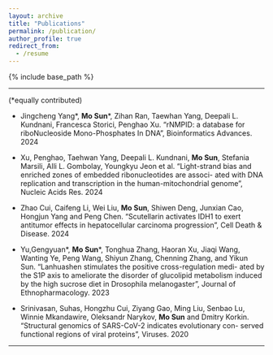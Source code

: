 ```yaml
---
layout: archive
title: "Publications"
permalink: /publication/
author_profile: true
redirect_from:
  - /resume
---
```


{% include base_path %}

---
(*equally contributed)
* Jingcheng Yang*, **Mo Sun**\*, Zihan Ran, Taewhan Yang, Deepali L. Kundnani, Francesca Storici, Penghao Xu. “rNMPID: a database for riboNucleoside Mono-Phosphates In DNA”, Bioinformatics Advances. 2024
  
* Xu, Penghao, Taehwan Yang, Deepali L. Kundnani, **Mo Sun**, Stefania Marsili, Alli L. Gombolay, Youngkyu Jeon et al. “Light-strand bias and enriched zones of embedded ribonucleotides are associ- ated with DNA replication and transcription in the human-mitochondrial genome”, Nucleic Acids Res. 2024

* Zhao Cui, Caifeng Li, Wei Liu, **Mo Sun**, Shiwen Deng, Junxian Cao, Hongjun Yang and Peng Chen. “Scutellarin activates IDH1 to exert antitumor effects in hepatocellular carcinoma progression”, Cell Death & Disease. 2024

* Yu,Gengyuan*, **Mo Sun**\*, Tonghua Zhang, Haoran Xu, Jiaqi Wang, Wanting Ye, Peng Wang, Shiyun Zhang, Chenning Zhang, and Yikun Sun. “Lanhuashen stimulates the positive cross-regulation medi- ated by the S1P axis to ameliorate the disorder of glucolipid metabolism induced by the high sucrose diet in Drosophila melanogaster”, Journal of Ethnopharmacology. 2023

* Srinivasan, Suhas, Hongzhu Cui, Ziyang Gao, Ming Liu, Senbao Lu, Winnie Mkandawire, Oleksandr Narykov, **Mo Sun** and Dmitry Korkin. “Structural genomics of SARS-CoV-2 indicates evolutionary con- served functional regions of viral proteins”, Viruses. 2020

---
  


